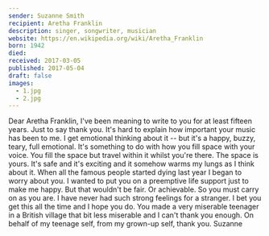 ```yaml
---
sender: Suzanne Smith
recipient: Aretha Franklin
description: singer, songwriter, musician
website: https://en.wikipedia.org/wiki/Aretha_Franklin
born: 1942
died:
received: 2017-03-05
published: 2017-05-04
draft: false
images:
  - 1.jpg
  - 2.jpg
---
```

Dear Aretha Franklin,
I've been meaning to write to you for at least fifteen years. Just to say thank you. It's hard to explain how important your music has been to me. I get emotional thinking about it -- but it's a happy, buzzy, teary, full emotional.
It's something to do with how you fill space with your voice. You fill the space but travel within it whilst you're there. The space is yours. It's safe and it's exciting and it somehow warms my lungs as I think about it.
When all the famous people started dying last year I began to worry about you. I wanted to put you on a preemptive life support just to make me happy. But that wouldn't be fair. Or achievable. So you must carry on as you are.
I have never had such strong feelings for a stranger. I bet you get this all the time and I hope you do. You made a very miserable teenager in a British village that bit less miserable and I can't thank you enough.
On behalf of my teenage self, from my grown-up self, thank you.
Suzanne